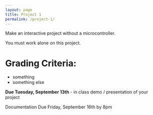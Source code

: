```yaml
---
layout: page
title: Project 1
permalink: /project-1/
---
```


Make an interactive project without a microcontroller. 

You must work alone on this project. 

# Grading Criteria:

+ something
+ something else

**Due Tuesday, September 13th** - in class demo / presentation of your project

Documentation Due Friday, September 16th by 8pm

